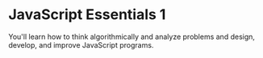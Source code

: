 # JavaScript Essentials 1

You'll learn how to think algorithmically and analyze problems and design, develop, and improve JavaScript programs.
